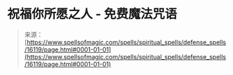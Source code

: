 <!--yml

类别：未分类

日期：2024年06月12日 18:56:02

-->

# 祝福你所愿之人 - 免费魔法咒语

> 来源：[https://www.spellsofmagic.com/spells/spiritual_spells/defense_spells/16119/page.html#0001-01-01](https://www.spellsofmagic.com/spells/spiritual_spells/defense_spells/16119/page.html#0001-01-01)
